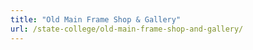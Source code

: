 ```yaml
---
title: "Old Main Frame Shop & Gallery"
url: /state-college/old-main-frame-shop-and-gallery/
---
```

